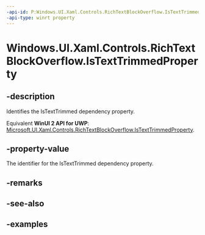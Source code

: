 ```yaml
---
-api-id: P:Windows.UI.Xaml.Controls.RichTextBlockOverflow.IsTextTrimmedProperty
-api-type: winrt property
---
```


<!-- Property syntax.
public DependencyProperty IsTextTrimmedProperty { get; }
-->

# Windows.UI.Xaml.Controls.RichTextBlockOverflow.IsTextTrimmedProperty

## -description

Identifies the IsTextTrimmed dependency property.

Equivalent **WinUI 2 API for UWP**: [Microsoft.UI.Xaml.Controls.RichTextBlockOverflow.IsTextTrimmedProperty](/windows/winui/api/microsoft.ui.xaml.controls.richtextblockoverflow.istexttrimmedproperty).

## -property-value

The identifier for the IsTextTrimmed dependency property.

## -remarks

## -see-also

## -examples

